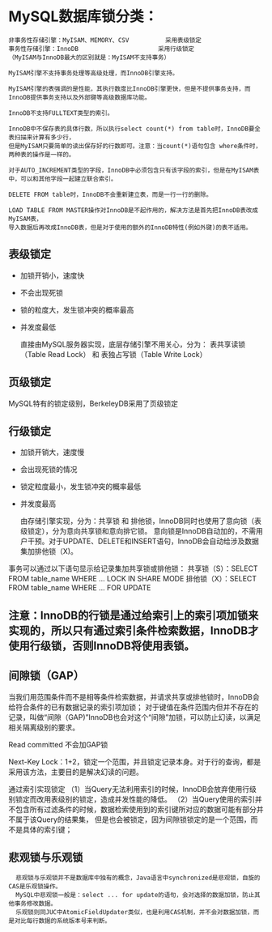 
# MySQL数据库锁分类：
 
    非事务性存储引擎：MyISAM、MEMORY、CSV  		采用表级锁定
    事务性存储引擎：InnoDB 						采用行级锁定
    （MyISAM与InnoDB最大的区别就是：MyISAM不支持事务）
    
    MyISAM引擎不支持事务处理等高级处理，而InnoDB引擎支持。
    
    MyISAM引擎的表强调的是性能，其执行数度比InnoDB引擎更快，但是不提供事务支持，而InnoDB提供事务支持以及外部键等高级数据库功能。
    
    InnoDB不支持FULLTEXT类型的索引。
    
    InnoDB中不保存表的具体行数，所以执行select count(*) from table时，InnoDB要全表扫描来计算有多少行，
    但是MyISAM只要简单的读出保存好的行数即可。注意：当count(*)语句包含 where条件时，两种表的操作是一样的。
    
    对于AUTO_INCREMENT类型的字段，InnoDB中必须包含只有该字段的索引，但是在MyISAM表中，可以和其他字段一起建立联合索引。
    
    DELETE FROM table时，InnoDB不会重新建立表，而是一行一行的删除。
    
    LOAD TABLE FROM MASTER操作对InnoDB是不起作用的，解决方法是首先把InnoDB表改成MyISAM表，
    导入数据后再改成InnoDB表，但是对于使用的额外的InnoDB特性(例如外键)的表不适用。
 
## 表级锁定
  * 加锁开销小，速度快
  * 不会出现死锁
  * 锁的粒度大，发生锁冲突的概率最高
  * 并发度最低
 
    直接由MySQL服务器实现，底层存储引擎不用关心，分为： 表共享读锁（Table Read Lock） 和 表独占写锁（Table Write Lock）
 
## 页级锁定
  MySQL特有的锁定级别，BerkeleyDB采用了页级锁定
 
## 行级锁定
  * 加锁开销大，速度慢
  * 会出现死锁的情况
  * 锁定粒度最小，发生锁冲突的概率最低
  * 并发度最高
 
    由存储引擎实现，分为：共享锁 和 排他锁，InnoDB同时也使用了意向锁（表级锁定），分为意向共享锁和意向排它锁。
    意向锁是InnoDB自动加的，不需用户干预。对于UPDATE、DELETE和INSERT语句，InnoDB会自动给涉及数据集加排他锁（X)。
 
  事务可以通过以下语句显示给记录集加共享锁或排他锁：
  共享锁（S）：SELECT  FROM table_name WHERE ... LOCK IN SHARE MODE
  排他锁（X）：SELECT  FROM table_name WHERE ... FOR UPDATE
 
## 注意：InnoDB的行锁是通过给索引上的索引项加锁来实现的，所以只有通过索引条件检索数据，InnoDB才使用行级锁，否则InnoDB将使用表锁。
 
## 间隙锁（GAP）
  当我们用范围条件而不是相等条件检索数据，并请求共享或排他锁时，InnoDB会给符合条件的已有数据记录的索引项加锁；
  对于键值在条件范围内但并不存在的记录，叫做“间隙（GAP)”InnoDB也会对这个“间隙”加锁，可以防止幻读，以满足相关隔离级别的要求。
 
  Read committed 不会加GAP锁
 
  Next-Key Lock：1+2，锁定一个范围，并且锁定记录本身。对于行的查询，都是采用该方法，主要目的是解决幻读的问题。
 
  通过索引实现锁定
  （1）当Query无法利用索引的时候，InnoDB会放弃使用行级别锁定而改用表级别的锁定，造成并发性能的降低。
  （2）当Query使用的索引并不包含所有过滤条件的时候，数据检索使用到的索引键所对应的数据可能有部分并不属于该Query的结果集，
       但是也会被锁定，因为间隙锁锁定的是一个范围，而不是具体的索引键；
 
 
## 悲观锁与乐观锁
```
  悲观锁与乐观锁并不是数据库中独有的概念，Java语言中synchronized是悲观锁，自旋的CAS是乐观锁操作。
  MySQL中悲观锁一般是：select ... for update的语句，会对选择的数据加锁，防止其他事务修改数据。
  乐观锁则同JUC中AtomicFieldUpdater类似，也是利用CAS机制，并不会对数据加锁，而是对比每行数据的系统版本号来判断。
```